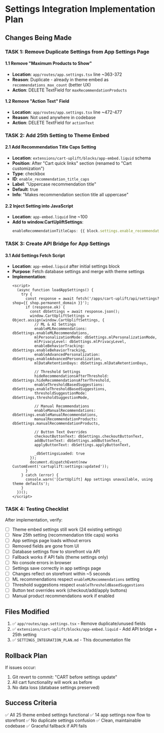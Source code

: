 # Settings Integration Implementation Plan

## Changes Being Made

### TASK 1: Remove Duplicate Settings from App Settings Page

#### 1.1 Remove "Maximum Products to Show"
- **Location**: `app/routes/app.settings.tsx` line ~363-372
- **Reason**: Duplicate - already in theme embed as `recommendations_max_count` (better UX)
- **Action**: DELETE TextField for `maxRecommendationProducts`

#### 1.2 Remove "Action Text" Field
- **Location**: `app/routes/app.settings.tsx` line ~472-477
- **Reason**: Not used anywhere in codebase
- **Action**: DELETE TextField for `actionText`

### TASK 2: Add 25th Setting to Theme Embed

#### 2.1 Add Recommendation Title Caps Setting
- **Location**: `extensions/cart-uplift/blocks/app-embed.liquid` schema
- **Position**: After "Cart quick links" section (renamed to "Cart customization")
- **Type**: checkbox
- **ID**: `enable_recommendation_title_caps`
- **Label**: "Uppercase recommendation title"
- **Default**: true
- **Info**: "Makes recommendation section title all uppercase"

#### 2.2 Inject Setting into JavaScript
- **Location**: `app-embed.liquid` line ~100
- **Add to window.CartUpliftSettings**:
  ```javascript
  enableRecommendationTitleCaps: {{ block.settings.enable_recommendation_title_caps | json }}
  ```

### TASK 3: Create API Bridge for App Settings

#### 3.1 Add Settings Fetch Script
- **Location**: `app-embed.liquid` after initial settings block
- **Purpose**: Fetch database settings and merge with theme settings
- **Implementation**:
  ```liquid
  <script>
    (async function loadAppSettings() {
      try {
        const response = await fetch('/apps/cart-uplift/api/settings?shop={{ shop.permanent_domain }}');
        if (response.ok) {
          const dbSettings = await response.json();
          window.CartUpliftSettings = Object.assign(window.CartUpliftSettings, {
            // ML & AI Settings
            enableMLRecommendations: dbSettings.enableMLRecommendations,
            mlPersonalizationMode: dbSettings.mlPersonalizationMode,
            mlPrivacyLevel: dbSettings.mlPrivacyLevel,
            enableBehaviorTracking: dbSettings.enableBehaviorTracking,
            enableAdvancedPersonalization: dbSettings.enableAdvancedPersonalization,
            mlDataRetentionDays: dbSettings.mlDataRetentionDays,
            
            // Threshold Settings
            hideRecommendationsAfterThreshold: dbSettings.hideRecommendationsAfterThreshold,
            enableThresholdBasedSuggestions: dbSettings.enableThresholdBasedSuggestions,
            thresholdSuggestionMode: dbSettings.thresholdSuggestionMode,
            
            // Manual Recommendations
            enableManualRecommendations: dbSettings.enableManualRecommendations,
            manualRecommendationProducts: dbSettings.manualRecommendationProducts,
            
            // Button Text Overrides
            checkoutButtonText: dbSettings.checkoutButtonText,
            addButtonText: dbSettings.addButtonText,
            applyButtonText: dbSettings.applyButtonText,
            
            _dbSettingsLoaded: true
          });
          document.dispatchEvent(new CustomEvent('cartuplift:settings:updated'));
        }
      } catch (error) {
        console.warn('[CartUplift] App settings unavailable, using theme defaults');
      }
    })();
  </script>
  ```

### TASK 4: Testing Checklist

After implementation, verify:

- [ ] Theme embed settings still work (24 existing settings)
- [ ] New 25th setting (recommendation title caps) works
- [ ] App settings page loads without errors
- [ ] Removed fields are gone from UI
- [ ] Database settings flow to storefront via API
- [ ] Fallback works if API fails (theme settings only)
- [ ] No console errors in browser
- [ ] Settings save correctly in app settings page
- [ ] Changes reflect on storefront within ~5 seconds
- [ ] ML recommendations respect `enableMLRecommendations` setting
- [ ] Threshold suggestions respect `enableThresholdBasedSuggestions`
- [ ] Button text overrides work (checkout/add/apply buttons)
- [ ] Manual product recommendations work if enabled

## Files Modified

1. ✅ `app/routes/app.settings.tsx` - Remove duplicate/unused fields
2. ✅ `extensions/cart-uplift/blocks/app-embed.liquid` - Add API bridge + 25th setting
3. ✅ `SETTINGS_INTEGRATION_PLAN.md` - This documentation file

## Rollback Plan

If issues occur:
1. Git revert to commit: "CART before settings update"
2. All cart functionality will work as before
3. No data loss (database settings preserved)

## Success Criteria

✅ All 25 theme embed settings functional
✅ 14 app settings now flow to storefront
✅ No duplicate settings confusion
✅ Clean, maintainable codebase
✅ Graceful fallback if API fails
